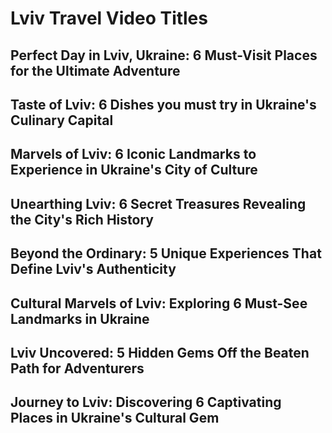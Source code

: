 # Lviv Travel Video Titles

## Perfect Day in Lviv, Ukraine: 6 Must-Visit Places for the Ultimate Adventure

## Taste of Lviv: 6 Dishes you must try in Ukraine's Culinary Capital

## Marvels of Lviv: 6 Iconic Landmarks to Experience in Ukraine's City of Culture

## Unearthing Lviv: 6 Secret Treasures Revealing the City's Rich History

## Beyond the Ordinary: 5 Unique Experiences That Define Lviv's Authenticity

## Cultural Marvels of Lviv: Exploring 6 Must-See Landmarks in Ukraine

## Lviv Uncovered: 5 Hidden Gems Off the Beaten Path for Adventurers

## Journey to Lviv: Discovering 6 Captivating Places in Ukraine's Cultural Gem
